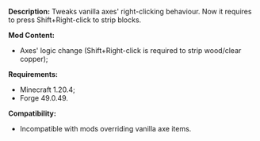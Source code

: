 **Description:**
Tweaks vanilla axes' right-clicking behaviour. Now it requires to press Shift+Right-click to strip blocks.

**Mod Content:**
- Axes' logic change (Shift+Right-click is required to strip wood/clear copper);

**Requirements:**
- Minecraft 1.20.4;
- Forge 49.0.49.

**Compatibility:**
- Incompatible with mods overriding vanilla axe items.
